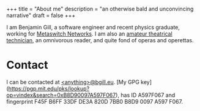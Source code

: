 +++
title = "About me"
description = "an otherwise bald and unconvincing narrative"
draft = false
+++

I am Benjamin Gill, a software engineer and recent physics graduate, working for
[Metaswitch Networks](https://www.metaswitch.com/). I am also an [amateur
theatrical technician](https://www.camdram.net/people/benjamin-gill), an
omnivorous reader, and quite fond of operas and operettas.

# Contact

I can be contacted at [\<anything>@bgill.eu](mailto:website@bgill.eu).
[My GPG key]
(https://pgp.mit.edu/pks/lookup?op=vindex&search=0xB8D90097A597F067), has ID
A597F067 and fingerprint F45F B6FF 33DF DE3A 820D 7BB0 B8D9 0097 A597 F067.
